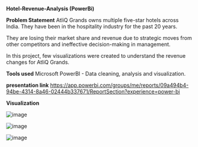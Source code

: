 **Hotel-Revenue-Analysis (PowerBi)**

**Problem Statement**
AtliQ Grands owns multiple five-star hotels across India. They have been in the hospitality industry for the past 20 years. 

They are losing their market share and revenue due to strategic moves from other competitors and ineffective decision-making in management.

In this project, few visualizations were created to understand the revenue changes for AtliQ Grands.

**Tools used**
Microsoft PowerBI - Data cleaning, analysis and visualization.

**presentation link**
https://app.powerbi.com/groups/me/reports/09a494b4-94be-4314-8a46-02444b337671/ReportSection?experience=power-bi

**Visualization**

![image](https://github.com/RamyaSaka/Hotel-Revenue-Analysis-PowerBi-/assets/121084757/ab9b0199-ef10-4782-be2b-b753a7d01a92)


![image](https://github.com/RamyaSaka/Hotel-Revenue-Analysis-PowerBi-/assets/121084757/1ac60b38-a561-4041-abc6-287661aa20ad)


![image](https://github.com/RamyaSaka/Hotel-Revenue-Analysis-PowerBi-/assets/121084757/22edbc5b-3f8a-4614-ad1e-facb688a2179)

